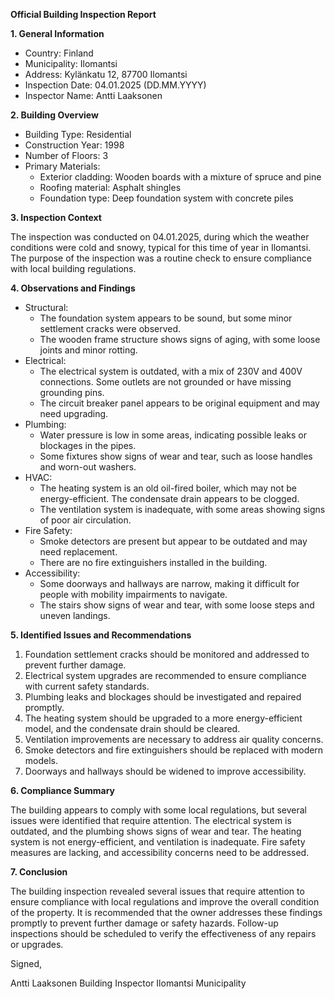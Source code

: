 **Official Building Inspection Report**

**1. General Information**

* Country: Finland
* Municipality: Ilomantsi
* Address: Kylänkatu 12, 87700 Ilomantsi
* Inspection Date: 04.01.2025 (DD.MM.YYYY)
* Inspector Name: Antti Laaksonen

**2. Building Overview**

* Building Type: Residential
* Construction Year: 1998
* Number of Floors: 3
* Primary Materials:
	+ Exterior cladding: Wooden boards with a mixture of spruce and pine
	+ Roofing material: Asphalt shingles
	+ Foundation type: Deep foundation system with concrete piles

**3. Inspection Context**

The inspection was conducted on 04.01.2025, during which the weather conditions were cold and snowy, typical for this time of year in Ilomantsi. The purpose of the inspection was a routine check to ensure compliance with local building regulations.

**4. Observations and Findings**

* Structural:
	+ The foundation system appears to be sound, but some minor settlement cracks were observed.
	+ The wooden frame structure shows signs of aging, with some loose joints and minor rotting.
* Electrical:
	+ The electrical system is outdated, with a mix of 230V and 400V connections. Some outlets are not grounded or have missing grounding pins.
	+ The circuit breaker panel appears to be original equipment and may need upgrading.
* Plumbing:
	+ Water pressure is low in some areas, indicating possible leaks or blockages in the pipes.
	+ Some fixtures show signs of wear and tear, such as loose handles and worn-out washers.
* HVAC:
	+ The heating system is an old oil-fired boiler, which may not be energy-efficient. The condensate drain appears to be clogged.
	+ The ventilation system is inadequate, with some areas showing signs of poor air circulation.
* Fire Safety:
	+ Smoke detectors are present but appear to be outdated and may need replacement.
	+ There are no fire extinguishers installed in the building.
* Accessibility:
	+ Some doorways and hallways are narrow, making it difficult for people with mobility impairments to navigate.
	+ The stairs show signs of wear and tear, with some loose steps and uneven landings.

**5. Identified Issues and Recommendations**

1. Foundation settlement cracks should be monitored and addressed to prevent further damage.
2. Electrical system upgrades are recommended to ensure compliance with current safety standards.
3. Plumbing leaks and blockages should be investigated and repaired promptly.
4. The heating system should be upgraded to a more energy-efficient model, and the condensate drain should be cleared.
5. Ventilation improvements are necessary to address air quality concerns.
6. Smoke detectors and fire extinguishers should be replaced with modern models.
7. Doorways and hallways should be widened to improve accessibility.

**6. Compliance Summary**

The building appears to comply with some local regulations, but several issues were identified that require attention. The electrical system is outdated, and the plumbing shows signs of wear and tear. The heating system is not energy-efficient, and ventilation is inadequate. Fire safety measures are lacking, and accessibility concerns need to be addressed.

**7. Conclusion**

The building inspection revealed several issues that require attention to ensure compliance with local regulations and improve the overall condition of the property. It is recommended that the owner addresses these findings promptly to prevent further damage or safety hazards. Follow-up inspections should be scheduled to verify the effectiveness of any repairs or upgrades.

Signed,

Antti Laaksonen
Building Inspector
Ilomantsi Municipality